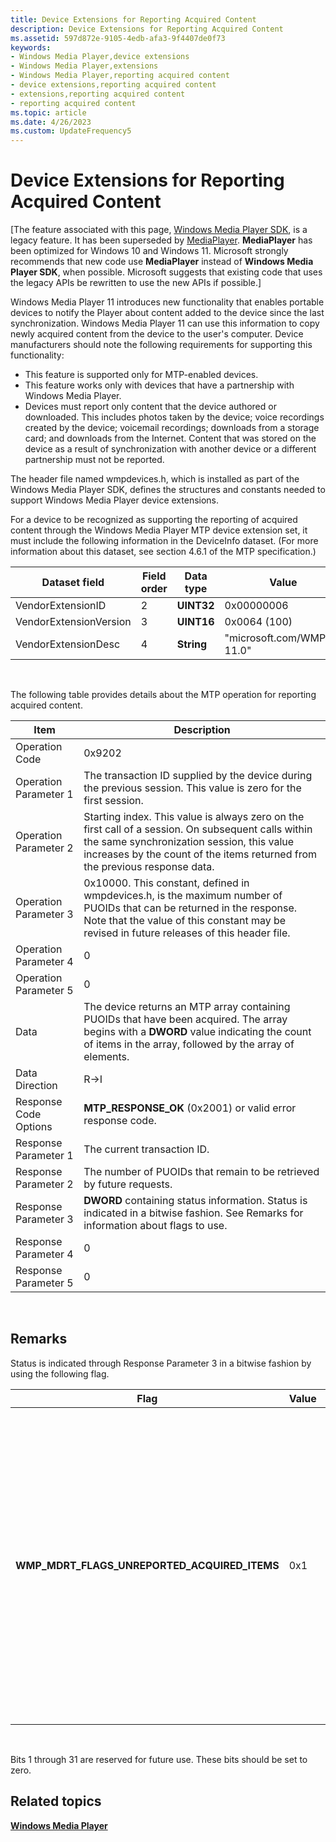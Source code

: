 ```yaml
---
title: Device Extensions for Reporting Acquired Content
description: Device Extensions for Reporting Acquired Content
ms.assetid: 597d872e-9105-4edb-afa3-9f4407de0f73
keywords:
- Windows Media Player,device extensions
- Windows Media Player,extensions
- Windows Media Player,reporting acquired content
- device extensions,reporting acquired content
- extensions,reporting acquired content
- reporting acquired content
ms.topic: article
ms.date: 4/26/2023
ms.custom: UpdateFrequency5
---
```


# Device Extensions for Reporting Acquired Content

\[The feature associated with this page, [Windows Media Player SDK](/windows/win32/wmp/windows-media-player-sdk), is a legacy feature. It has been superseded by [MediaPlayer](/uwp/api/Windows.Media.Playback.MediaPlayer). **MediaPlayer** has been optimized for Windows 10 and Windows 11. Microsoft strongly recommends that new code use **MediaPlayer** instead of **Windows Media Player SDK**, when possible. Microsoft suggests that existing code that uses the legacy APIs be rewritten to use the new APIs if possible.\]

Windows Media Player 11 introduces new functionality that enables portable devices to notify the Player about content added to the device since the last synchronization. Windows Media Player 11 can use this information to copy newly acquired content from the device to the user's computer. Device manufacturers should note the following requirements for supporting this functionality:

-   This feature is supported only for MTP-enabled devices.
-   This feature works only with devices that have a partnership with Windows Media Player.
-   Devices must report only content that the device authored or downloaded. This includes photos taken by the device; voice recordings created by the device; voicemail recordings; downloads from a storage card; and downloads from the Internet. Content that was stored on the device as a result of synchronization with another device or a different partnership must not be reported.

The header file named wmpdevices.h, which is installed as part of the Windows Media Player SDK, defines the structures and constants needed to support Windows Media Player device extensions.

For a device to be recognized as supporting the reporting of acquired content through the Windows Media Player MTP device extension set, it must include the following information in the DeviceInfo dataset. (For more information about this dataset, see section 4.6.1 of the MTP specification.)



| Dataset field          | Field order | Data type  | Value                       |
|------------------------|-------------|------------|-----------------------------|
| VendorExtensionID      | 2           | **UINT32** | 0x00000006                  |
| VendorExtensionVersion | 3           | **UINT16** | 0x0064 (100)                |
| VendorExtensionDesc    | 4           | **String** | "microsoft.com/WMPPD: 11.0" |



 

The following table provides details about the MTP operation for reporting acquired content.



| Item                  | Description                                                                                                                                                                                                                     |
|-----------------------|---------------------------------------------------------------------------------------------------------------------------------------------------------------------------------------------------------------------------------|
| Operation Code        | 0x9202                                                                                                                                                                                                                          |
| Operation Parameter 1 | The transaction ID supplied by the device during the previous session. This value is zero for the first session.                                                                                                                |
| Operation Parameter 2 | Starting index. This value is always zero on the first call of a session. On subsequent calls within the same synchronization session, this value increases by the count of the items returned from the previous response data. |
| Operation Parameter 3 | 0x10000. This constant, defined in wmpdevices.h, is the maximum number of PUOIDs that can be returned in the response. Note that the value of this constant may be revised in future releases of this header file.              |
| Operation Parameter 4 | 0                                                                                                                                                                                                                               |
| Operation Parameter 5 | 0                                                                                                                                                                                                                               |
| Data                  | The device returns an MTP array containing PUOIDs that have been acquired. The array begins with a **DWORD** value indicating the count of items in the array, followed by the array of elements.                               |
| Data Direction        | R->I                                                                                                                                                                                                                         |
| Response Code Options | **MTP\_RESPONSE\_OK** (0x2001) or valid error response code.                                                                                                                                                                    |
| Response Parameter 1  | The current transaction ID.                                                                                                                                                                                                     |
| Response Parameter 2  | The number of PUOIDs that remain to be retrieved by future requests.                                                                                                                                                            |
| Response Parameter 3  | **DWORD** containing status information. Status is indicated in a bitwise fashion. See Remarks for information about flags to use.                                                                                              |
| Response Parameter 4  | 0                                                                                                                                                                                                                               |
| Response Parameter 5  | 0                                                                                                                                                                                                                               |



 

## Remarks

Status is indicated through Response Parameter 3 in a bitwise fashion by using the following flag.



| Flag                                              | Value | Description                                                                                                                                                                                                                             |
|---------------------------------------------------|-------|-----------------------------------------------------------------------------------------------------------------------------------------------------------------------------------------------------------------------------------------|
| **WMP\_MDRT\_FLAGS\_UNREPORTED\_ACQUIRED\_ITEMS** | 0x1   | The device contains some acquired items that cannot be returned in the list of PUOIDS. Note that this flag is not redundant with Response Parameter 2. Set this flag only when there are requested items that the device cannot return. |



 

Bits 1 through 31 are reserved for future use. These bits should be set to zero.

## Related topics

<dl> <dt>

[**Windows Media Player**](windows-media-player.md)
</dt> </dl>

 

 




